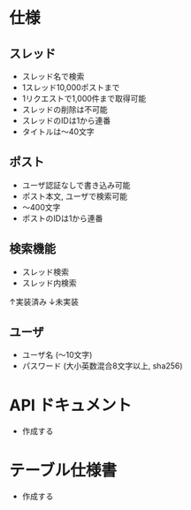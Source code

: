 # 仕様

## スレッド
 * スレッド名で検索
 * 1スレッド10,000ポストまで
 * 1リクエストで1,000件まで取得可能
 * スレッドの削除は不可能
 * スレッドのIDは1から連番
 * タイトルは〜40文字

## ポスト
 * ユーザ認証なしで書き込み可能
 * ポスト本文, ユーザで検索可能
 * 〜400文字
 * ポストのIDは1から連番

## 検索機能
 * スレッド検索
 * スレッド内検索

↑実装済み
↓未実装

## ユーザ
 * ユーザ名 (〜10文字)
 * パスワード (大小英数混合8文字以上, sha256)


# API ドキュメント
 * 作成する

# テーブル仕様書
 * 作成する
